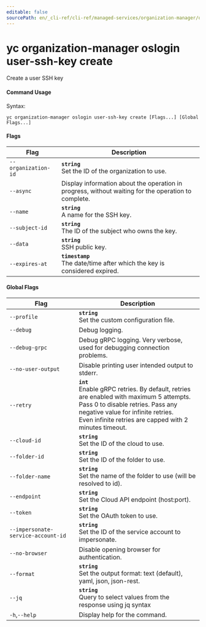 ```yaml
---
editable: false
sourcePath: en/_cli-ref/cli-ref/managed-services/organization-manager/oslogin/user-ssh-key/create.md
---
```


# yc organization-manager oslogin user-ssh-key create

Create a user SSH key

#### Command Usage

Syntax: 

`yc organization-manager oslogin user-ssh-key create [Flags...] [Global Flags...]`

#### Flags

| Flag | Description |
|----|----|
|`--organization-id`|<b>`string`</b><br/>Set the ID of the organization to use.|
|`--async`|Display information about the operation in progress, without waiting for the operation to complete.|
|`--name`|<b>`string`</b><br/>A name for the SSH key.|
|`--subject-id`|<b>`string`</b><br/>The ID of the subject who owns the key.|
|`--data`|<b>`string`</b><br/>SSH public key.|
|`--expires-at`|<b>`timestamp`</b><br/>The date/time after which the key is considered expired.|

#### Global Flags

| Flag | Description |
|----|----|
|`--profile`|<b>`string`</b><br/>Set the custom configuration file.|
|`--debug`|Debug logging.|
|`--debug-grpc`|Debug gRPC logging. Very verbose, used for debugging connection problems.|
|`--no-user-output`|Disable printing user intended output to stderr.|
|`--retry`|<b>`int`</b><br/>Enable gRPC retries. By default, retries are enabled with maximum 5 attempts.<br/>Pass 0 to disable retries. Pass any negative value for infinite retries.<br/>Even infinite retries are capped with 2 minutes timeout.|
|`--cloud-id`|<b>`string`</b><br/>Set the ID of the cloud to use.|
|`--folder-id`|<b>`string`</b><br/>Set the ID of the folder to use.|
|`--folder-name`|<b>`string`</b><br/>Set the name of the folder to use (will be resolved to id).|
|`--endpoint`|<b>`string`</b><br/>Set the Cloud API endpoint (host:port).|
|`--token`|<b>`string`</b><br/>Set the OAuth token to use.|
|`--impersonate-service-account-id`|<b>`string`</b><br/>Set the ID of the service account to impersonate.|
|`--no-browser`|Disable opening browser for authentication.|
|`--format`|<b>`string`</b><br/>Set the output format: text (default), yaml, json, json-rest.|
|`--jq`|<b>`string`</b><br/>Query to select values from the response using jq syntax|
|`-h`,`--help`|Display help for the command.|
